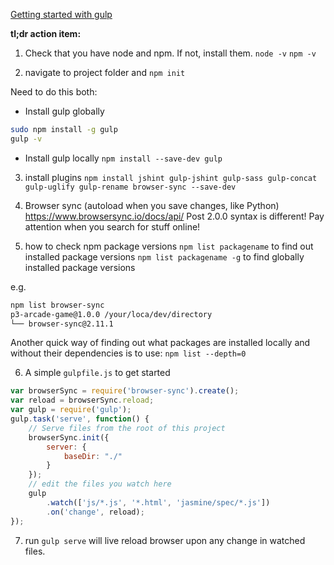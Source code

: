 [Getting started with gulp](https://travismaynard.com/writing/getting-started-with-gulp)

**tl;dr action item:**

1. Check that you have node and npm. If not, install them.
`node -v`
`npm -v`

2. navigate to project folder and `npm init`

Need to do this both:
- Install gulp globally

```sh
sudo npm install -g gulp
gulp -v
```

- Install gulp locally
`npm install --save-dev gulp`

3. install plugins
`npm install jshint gulp-jshint gulp-sass gulp-concat gulp-uglify gulp-rename browser-sync --save-dev`

4. Browser sync (autoload when you save changes, like Python)
https://www.browsersync.io/docs/api/
Post 2.0.0 syntax is different! Pay attention when you search for stuff online!

5. how to check npm package versions
`npm list packagename` to find out installed package versions
`npm list packagename -g` to find globally installed package versions

e.g.
```sh
npm list browser-sync
p3-arcade-game@1.0.0 /your/loca/dev/directory
└── browser-sync@2.11.1
```

Another quick way of finding out what packages are installed locally and without their dependencies is to use:
`npm list --depth=0`

6. A simple `gulpfile.js` to get started
```javascript
var browserSync = require('browser-sync').create();
var reload = browserSync.reload;
var gulp = require('gulp');
gulp.task('serve', function() {
    // Serve files from the root of this project
    browserSync.init({
        server: {
            baseDir: "./"
        }
    });
    // edit the files you watch here
    gulp
        .watch(['js/*.js', '*.html', 'jasmine/spec/*.js'])
        .on('change', reload);
});
```

7. run `gulp serve` will live reload browser upon any change in watched files.
